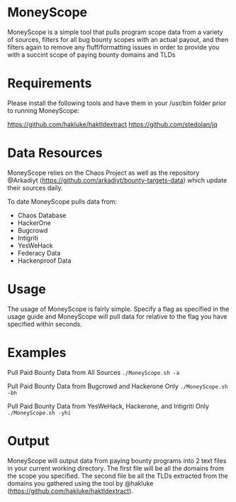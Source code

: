 # MoneyScope
MoneyScope is a simple tool that pulls program scope data from a variety of sources, filters for all bug bounty scopes with an actual payout, and then filters again to remove any fluff/formatting issues in order to provide you with a succint scope of paying bounty domains and TLDs

# Requirements
Please install the following tools and have them in your /usr/bin folder prior to running MoneyScope:

https://github.com/hakluke/haktldextract
https://github.com/stedolan/jq

# Data Resources
MoneyScope relies on the Chaos Project as well as the repository @Arkadiyt (https://github.com/arkadiyt/bounty-targets-data) which update their sources daily.

To date MoneyScope pulls data from:
- Chaos Database
- HackerOne
- Bugcrowd
- Intigriti
- YesWeHack
- Federacy Data
- Hackenproof Data

# Usage
The usage of MoneyScope is fairly simple. Specify a flag as specified in the usage guide and MoneyScope will pull data for relative to the flag you have specified within seconds.

# Examples
Pull Paid Bounty Data from All Sources
``` ./MoneyScope.sh -a ```

Pull Paid Bounty Data from Bugcrowd and Hackerone Only
``` ./MoneyScope.sh -bh ```

Pull Paid Bounty Data from YesWeHack, Hackerone, and Intigriti Only
``` ./MoneyScope.sh -yhi ```

# Output
MoneyScope will output data from paying bounty programs into 2 text files in your current working directory. The first file will be all the domains from the scope you specified. The second file be all the TLDs extracted from the domains you gathered using the tool by @hakluke (https://github.com/hakluke/haktldextract).


